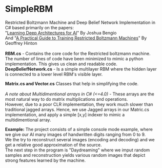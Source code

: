 SimpleRBM
=========

Restricted Boltzmann Machine and Deep Belief Network Implementation in C#
based primarily on the papers:<BR> "<a href="http://www.iro.umontreal.ca/~bengioy/papers/ftml.pdf">Learning Deep Architectures for AI</a>" By Joshua Bengio
<BR>And "<a href="http://www.cs.toronto.edu/~hinton/absps/guideTR.pdf">A Practical Guide to Training Restricted Boltzmann Machines</a>" By Geoffrey Hinton<BR>
<BR>
<B>RBM.cs</b> - Contains the core code for the Restricted boltzmann machine. The number of lines of code have been minimized to mimic a python implementation.
This gives us clean and readable code.<BR>
<b>DeepBeliefNetwork.cs</b> - Is a simple multilayer RBM where the hidden layer is connected to a lower level RBM's visible layer.<BR>

<b>Matrix.cs and Vector.cs</b> Classes that help in simplifying the code.<BR>
<BR>
<i>A note about Multidimentional arrays in C# (<=4.0)</i> - These arrays are the most natural way to do matrix multiplications and operations.<BR>
However, due to a poor CLR implementation, they work much slower than traditional jagged arrays. Hence, we use Jagged arrays in our Matric.cs implementation, and apply a simple [x,y] indexer to mimic a multidimentional array.


<b>Example:</b>
The project consists of a simple console mode example, where we give our AI many images of handwritten digits ranging from 0 to 9.<BR>
We the try to reconstruct several images (encoding and decoding) and we get a relative good approximation of the source.<BR>
The next step in the program is "Daydreaming" where we imput random samples and reconstruction yields various random images that depict strong features learned by the machine.
